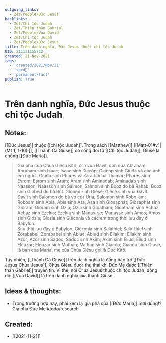 ```yaml
---
outgoing_links:
  - Zet/People/Đức Jesus
backlinks:
  - Zet/Chi tộc Judah
  - Zet/Thiên thần Gabriel
  - Zet/People/Vua David
  - Zet/Chi tộc Judah
  - Zet/People/Đức Jesus
title: Trên danh nghĩa, Đức Jesus thuộc chi tộc Judah
UID: 211121155712
created: 21-Nov-2021
tags:
  - 'created/2021/Nov/21'
  - 'seed🥜'
  - 'permanent/fact'
publish: True
---
```

# Trên danh nghĩa, Đức Jesus thuộc chi tộc Judah

## Notes:
[[Đức Jesus]] thuộc [[chi tộc Judah]]. Trong sách [[Matthew]] [[Matt-01#v1|(Mt 1, 1-16) ]], [[Thánh Cả Giuse]] có dòng dõi từ [[Chi tộc Judah]], Giuse là chồng [[Đức Maria]].

> Gia phả của Chúa Giêsu Kitô, con vua Đavít, con của Abraham. Abraham sinh Isaac; Isaac sinh Giacóp; Giacóp sinh Giuđa và các anh em người. Giuđa sinh Phares và Zara bởi bà Thamar; Phares sinh Esrom; Esrom sinh Aram; Aram sinh Aminadab; Aminadab sinh Naasson; Naasson sinh Salmon; Salmon sinh Booz do bà Rahab; Booz sinh Giobed do bà Rút. Giobed sinh Giêsê; Giêsê sinh vua Đavít.  
> Đavít sinh Salomon do bà vợ của Uria; Salomon sinh Robo-am; Roboam sinh Abia; Abia sinh Asa; Asa sinh Giosaphát; Giosaphát sinh Gioram; Gioram sinh Ozia; Ozia sinh Gioatham; Gioatham sinh Achaz; Achaz sinh Ezekia; Ezekia sinh Manas-se; Manasse sinh Amos; Amos sinh Giosia; Giosia sinh Giêconia và các em trong thời lưu đày ở Babylon.  
> Sau thời lưu đày ở Babylon, Giêconia sinh Salathiel; Sala-thiel sinh Zorababel; Zorababel sinh Abiud; Abiud sinh Eliakim; Eliakim sinh Azor; Azor sinh Sađoc; Sađoc sinh Akim; Akim sinh Eliud; Eliud sinh Eleazar; Eleazar sinh Mathan; Mathan sinh Giacóp; Giacóp sinh Giuse, là bạn của Maria, mẹ của Chúa Giêsu gọi là Đức Kitô.

Tuy nhiên, [[Thánh Cả Giuse]] trên danh nghĩa là đấng bảo trợ [[Đức Jesus|Chúa Jesus]], Chúa Giêsu được thụ thai khi Đức Mẹ được [[Thiên thần Gabriel]] truyền tin. Vì thế, nói Chúa Jesus thuộc chi tộc Judah, dòng dõi [[Vua David]] là trên danh nghĩa của thánh Giuse.

## Ideas & thoughts:
- Trong trường hợp này, phải xem lại gia phả của [[Đức Maria]] mới đúng!? Gia phả Đức Mẹ #todo/research 

## Created:
- [[2021-11-21]]
